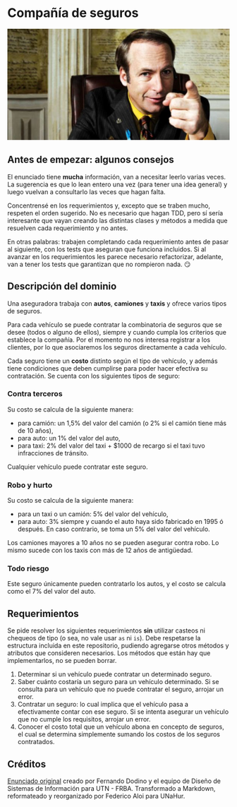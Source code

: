 # Compañía de seguros

![Saul](assets/saul.jpg)

## Antes de empezar: algunos consejos

El enunciado tiene **mucha** información, van a necesitar leerlo varias veces. La sugerencia es que lo lean entero una vez (para tener una idea general) y luego vuelvan a consultarlo las veces que hagan falta.

Concentrensé en los requerimientos y, excepto que se traben mucho, respeten el orden sugerido. No es necesario que hagan TDD, pero sí sería interesante que vayan creando las distintas clases y métodos a medida que resuelven cada requerimiento y no antes. 

En otras palabras: trabajen completando cada requerimiento antes de pasar al siguiente, con los tests que aseguran que funciona incluidos. Si al avanzar en los requerimientos les parece necesario refactorizar, adelante, van a tener los tests que garantizan que no rompieron nada. :smirk: 

## Descripción del dominio

Una aseguradora trabaja con **autos**, **camiones** y **taxis** y ofrece varios tipos de seguros.

Para cada vehículo se puede contratar la combinatoria de seguros que se desee (todos o alguno de ellos), siempre y cuando cumpla los criterios que establece la compañía. Por el momento no nos interesa registrar a los clientes, por lo que asociaremos los seguros directamente a cada vehículo.

Cada seguro tiene un **costo** distinto según el tipo de vehículo, y además tiene condiciones que deben cumplirse para poder hacer efectiva su contratación. Se cuenta con los siguientes tipos de seguro:

### Contra terceros

Su costo se calcula de la siguiente manera:
* para camión: un 1,5% del valor del camión (o 2% si el camión tiene más de 10 años),
* para auto: un 1% del valor del auto,
* para taxi: 2% del valor del taxi + $1000 de recargo si el taxi tuvo infracciones de tránsito.

Cualquier vehículo puede contratar este seguro.

### Robo y hurto

Su costo se calcula de la siguiente manera:
* para un taxi o un camión: 5% del valor del vehículo,
* para auto: 3% siempre y cuando el auto haya sido fabricado en 1995 ó después. En caso contrario, se toma un 5% del valor del vehículo.

Los camiones mayores a 10 años no se pueden asegurar contra robo. Lo mismo sucede con los taxis con más de 12 años de antigüedad.

### Todo riesgo

Este seguro únicamente pueden contratarlo los autos, y el costo se calcula como el 7% del valor del auto.

## Requerimientos

Se pide resolver los siguientes requerimientos **sin** utilizar casteos ni chequeos de tipo (o sea, no vale usar `as` ni `is`). Debe respetarse la estructura incluida en este repositorio, pudiendo agregarse otros métodos y atributos que consideren necesarios. Los métodos que están hay que implementarlos, no se pueden borrar.

1. Determinar si un vehículo puede contratar un determinado seguro.
1. Saber cuánto costaría un seguro para un vehículo determinado. Si se consulta para un vehículo que no puede contratar el seguro, arrojar un error.
1. Contratar un seguro: lo cual implica que el vehículo pasa a efectivamente contar con ese seguro. Si se intenta asegurar un vehículo que no cumple los requisitos, arrojar un error.
1. Conocer el costo total que un vehículo abona en concepto de seguros, el cual se determina simplemente sumando los costos de los seguros contratados.

## Créditos

[Enunciado original](https://sites.google.com/site/utndesign/material/guia-de-ejercicios/guia-objetos-patrones/seguros) creado por Fernando Dodino y el equipo de Diseño de Sistemas de Información para UTN - FRBA. Transformado a Markdown, reformateado y reorganizado por Federico Aloi para UNaHur.
